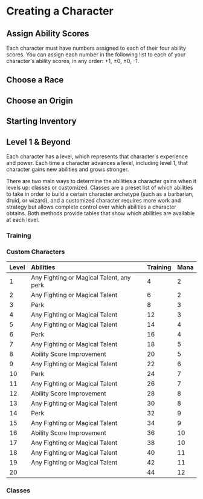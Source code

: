 # Creating a Character

## Assign Ability Scores

Each character must have numbers assigned to each of their four ability scores. You can assign each number in the following list to each of your character's ability scores, in any order: +1, ±0, ±0, -1.

## Choose a Race

## Choose an Origin

## Starting Inventory

## Level 1 & Beyond

Each character has a level, which represents that character's experience and power. Each time a character advances a level, including level 1, that character gains new abilities and grows stronger.

There are two main ways to determine the abilities a character gains when it levels up: classes or customized. Classes are a preset list of which abilities to take in order to build a certain character archetype \(such as a barbarian, druid, or wizard\), and a customized character requires more work and strategy but allows complete control over which abilities a character obtains. Both methods provide tables that show which abilities are available at each level.

### Training



### Custom Characters

| Level | Abilities | Training | Mana |
| :--- | :--- | :--- | :--- |
| 1 | Any Fighting or Magical Talent, any perk | 4 | 2 |
| 2 | Any Fighting or Magical Talent | 6 | 2 |
| 3 | Perk | 8 | 3 |
| 4 | Any Fighting or Magical Talent | 12 | 3 |
| 5 | Any Fighting or Magical Talent | 14 | 4 |
| 6 | Perk | 16 | 4 |
| 7 | Any Fighting or Magical Talent | 18 | 5 |
| 8 | Ability Score Improvement | 20 | 5 |
| 9 | Any Fighting or Magical Talent | 22 | 6 |
| 10 | Perk | 24 | 7 |
| 11 | Any Fighting or Magical Talent | 26 | 7 |
| 12 | Ability Score Improvement | 28 | 8 |
| 13 | Any Fighting or Magical Talent | 30 | 8 |
| 14 | Perk | 32 | 9 |
| 15 | Any Fighting or Magical Talent | 34 | 9 |
| 16 | Ability Score Improvement | 36 | 10 |
| 17 | Any Fighting or Magical Talent | 38 | 10 |
| 18 | Any Fighting or Magical Talent | 40 | 11 |
| 19 | Any Fighting or Magical Talent | 42 | 11 |
| 20 |  | 44 | 12 |

### Classes

